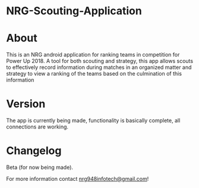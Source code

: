 # NRG-Scouting-Application
# About
This is an NRG android application for ranking teams in competition for Power Up 2018.
A tool for both scouting and strategy, this app allows scouts to effectively record information during matches in an organized matter and strategy to view a ranking of the teams based on the culmination of this information

# Version
The app is currently being made, functionality is basically complete, all connections are working.

# Changelog
Beta (for now being made).

For more information contact nrg948infotech@gmail.com!
